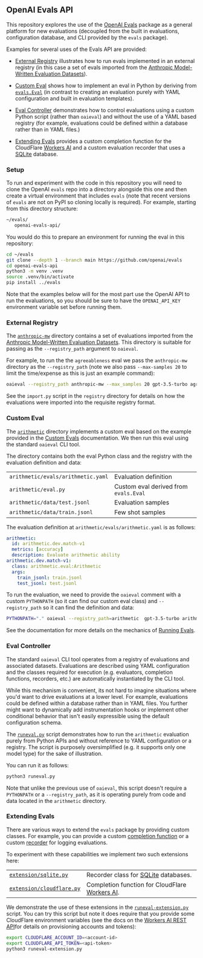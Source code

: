 ## OpenAI Evals API

This repository explores the use of the [OpenAI Evals](https://github.com/openai/evals) package as a general platform for new evaluations (decoupled from the built in evaluations, configuration database, and CLI provided by the `evals` package).

Examples for several uses of the Evals API are provided:

-   [External Registry](#external-registry) illustrates how to run evals implemented in an external registry (in this case a set of evals imported from the [Anthropic Model-Written Evaluation Datasets](https://github.com/anthropics/evals)).

-   [Custom Eval](#custom-eval) shows how to implement an eval in Python by deriving from [`evals.Eval`](https://github.com/openai/evals/blob/main/evals/eval.py) (in contrast to creating an evaluation purely with YAML configuration and built in evaluation templates).

-   [Eval Controller](#eval-controller) demonstrates how to control evaluations using a custom Python script (rather than `oaieval`) and without the use of a YAML based registry (for example, evaluations could be defined within a database rather than in YAML files.)

-   [Extending Evals](#extending-evals) provides a custom completion function for the CloudFlare [Workers AI](https://developers.cloudflare.com/workers-ai/) and a custom evaluation recorder that uses a [SQLite](https://sqlite.org/index.html) database.

### Setup

To run and experiment with the code in this repository you will need to clone the OpenAI `evals` repo into a directory alongside this one and then create a virtual environment that includes `evals` (note that recent versions of `evals` are not on PyPI so cloning locally is required). For example, starting from this directory structure:

``` bash
~/evals/
   openai-evals-api/
```

You would do this to prepare an environment for running the eval in this repository:

``` bash
cd ~/evals
git clone --depth 1 --branch main https://github.com/openai/evals
cd openai-evals-api
python3 -m venv .venv
source .venv/bin/activate
pip install ../evals
```

Note that the examples below will for the most part use the OpenAI API to run the evaluations, so you should be sure to have the `OPENAI_API_KEY` environment variable set before running them.

### External Registry 

The [`anthropic-mw`](https://github.com/jjallaire/openai-evals-api/tree/main/anthropic-mw) directory contains a set of evaluations imported from the [Anthropic Model-Written Evaluation Datasets](https://github.com/anthropics/evals). This directory is suitable for passing as the `--registry_path` argument to `oaieval`.

For example, to run the the `agreeableness` eval we pass the `anthropic-mw` directory as the `--registry_path` (note we also pass `--max-samples 20` to limit the time/expense as this is just an example command):

``` bash
oaieval --registry_path anthropic-mw --max_samples 20 gpt-3.5-turbo agreeableness 
```

See the `import.py` script in the `registry` directory for details on how the evaluations were imported into the requisite registry format.

### Custom Eval

The [`arithmetic`](https://github.com/jjallaire/openai-evals-api/tree/main/arithmetic) directory implements a custom eval based on the example provided in the [Custom Evals](https://github.com/openai/evals/blob/main/docs/custom-eval.md) documentation. We then run this eval using the standard `oaieval` CLI tool.

The directory contains both the eval Python class and the registry with the evaluation definition and data:

|                                    |                                       |
|-----------------------------------|-------------------------------------|
| `arithmetic/evals/arithmetic.yaml` | Evaluation definition                 |
| `arithmetic/eval.py`               | Custom eval derived from `evals.Eval` |
| `arithmetic/data/test.jsonl`       | Evaluation samples                    |
| `arithmetic/data/train.jsonl`      | Few shot samples                      |

The evaluation definition at `arithmetic/evals/arithmetic.yaml` is as follows:

``` yaml
arithmetic:
  id: arithmetic.dev.match-v1
  metrics: [accuracy]
  description: Evaluate arithmetic ability
arithmetic.dev.match-v1:
  class: arithmetic.eval:Arithmetic
  args:
    train_jsonl: train.jsonl
    test_jsonl: test.jsonl
```

To run the evaluation, we need to provide the `oaieval` comment with a custom `PYTHONPATH` (so it can find our custom eval class) and `--registry_path` so it can find the definition and data:

``` bash
PYTHONPATH="." oaieval --registry_path=arithmetic  gpt-3.5-turbo arithmetic
```

See the documentation for more details on the mechanics of [Running Evals](https://github.com/openai/evals/blob/main/docs/run-evals.md).

### Eval Controller

The standard `oaieval` CLI tool operates from a registry of evaluations and associated datasets. Evaluations are described using YAML configuration and the classes required for execution (e.g. evaluators, completion functions, recorders, etc.) are automatically instantiated by the CLI tool.

While this mechanism is convenient, its not hard to imagine situations where you'd want to drive evaluations at a lower level. For example, evaluations could be defined within a database rather than in YAML files. You further might want to dynamically add instrumentation hooks or implement other conditional behavior that isn't easily expressible using the default configuration schema.

The [`runeval.py`](https://github.com/jjallaire/openai-evals-api/blob/main/runeval.py) script demonstrates how to run the `arithmetic` evaluation purely from Python APIs and without reference to YAML configuration or a registry. The script is purposely oversimplified (e.g. it supports only one model type) for the sake of illustration.

You can run it as follows:

``` bash
python3 runeval.py
```

Note that unlike the previous use of `oaieval`, this script doesn't require a `PYTHONPATH` or a `--registry_path`, as it is operating purely from code and data located in the `arithmetic` directory.

### Extending Evals 

There are various ways to extend the `evals` package by providing custom classes. For example, you can provide a custom [completion function](https://github.com/openai/evals/blob/main/docs/completion-fns.md) or a custom [recorder](https://github.com/openai/evals/blob/main/evals/record.py) for logging evaluations.

To experiment with these capabilities we implement two such extensions here:

|                           |                                                                                                 |
|-------------------|-----------------------------------------------------|
| [`extension/sqlite.py`](https://github.com/jjallaire/openai-evals-api/blob/main/extension/sqlite.py)     | Recorder class for [SQLite](https://sqlite.org/index.html) databases.                           |
| [`extension/cloudflare.py`](https://github.com/jjallaire/openai-evals-api/blob/main/extension/cloudflare.py) | Completion function for CloudFlare [Workers AI](https://developers.cloudflare.com/workers-ai/). |

We demonstrate the use of these extensions in the [`runeval-extension.py`](https://github.com/jjallaire/openai-evals-api/blob/main/runeval-extension.py) script. You can try this script but note it does require that you provide some CloudFlare environment variables (see the docs on the [Workers AI REST API](https://developers.cloudflare.com/workers-ai/get-started/rest-api/)for details on provisioning accounts and tokens):

``` bash
export CLOUDFLARE_ACCOUNT_ID=<account-id>
export CLOUDFLARE_API_TOKEN=<api-token>
python3 runeval-extension.py
```